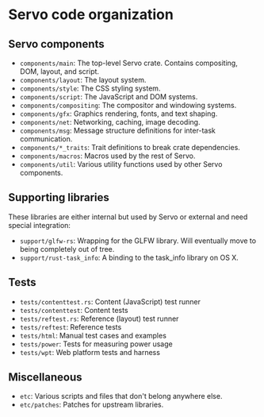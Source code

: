 # Servo code organization

## Servo components

* `components/main`: The top-level Servo crate. Contains compositing, DOM, layout, and script.
* `components/layout`: The layout system.
* `components/style`: The CSS styling system.
* `components/script`: The JavaScript and DOM systems.
* `components/compositing`: The compositor and windowing systems.
* `components/gfx`: Graphics rendering, fonts, and text shaping.
* `components/net`: Networking, caching, image decoding.
* `components/msg`: Message structure definitions for inter-task communication.
* `components/*_traits`: Trait definitions to break crate dependencies.
* `components/macros`: Macros used by the rest of Servo.
* `components/util`: Various utility functions used by other Servo components.

## Supporting libraries

These libraries are either internal but used by Servo or external and need
special integration:

* `support/glfw-rs`: Wrapping for the GLFW library. Will eventually move to
  being completely out of tree.
* `support/rust-task_info`: A binding to the task_info library on OS X.

## Tests

* `tests/contenttest.rs`: Content (JavaScript) test runner
* `tests/contenttest`: Content tests
* `tests/reftest.rs`: Reference (layout) test runner
* `tests/reftest`: Reference tests
* `tests/html`: Manual test cases and examples
* `tests/power`: Tests for measuring power usage
* `tests/wpt`: Web platform tests and harness

## Miscellaneous

* `etc`: Various scripts and files that don't belong anywhere else.
* `etc/patches`: Patches for upstream libraries.

